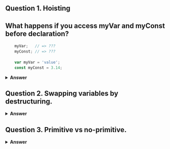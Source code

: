 ## Question 1. Hoisting
## What happens if you access myVar and myConst before declaration?

```js
    myVar;   // => ???
    myConst; // => ???

    var myVar = 'value';
    const myConst = 3.14;
 ```

<details><summary><b>Answer</b></summary>
Hoisting and temporal dead zone are 2 important concepts that influence the lifecycle of JavaScript variables.

<br/>

<!-- ![hoisting temporal zone](images/hoisting-temporal.webp) -->
<img src="images/hoisting-temporal.webp" width="500" height="300" >

Accessing myVar before declaration evaluates to undefined. A hoisted var variable, before its initialization, has an undefined value.

However, accessing myConst before the declaration line throws a ReferenceError. const variables are in a temporal dead zone until the declaration line const myConst = 3.14.

</details>

## Question 2. Swapping variables by destructuring.

<details><summary><b>Answer</b></summary>
    Without destructuring assignment, swapping two values requires a temporary variable (or, in some low-level languages, the XOR-swap trick).
<br/>

```js 
let a = 1;
let b = 3;

[a, b] = [b, a];
console.log(a); // 3
console.log(b); // 1

const arr = [1,2,3];
[arr[2], arr[1]] = [arr[1], arr[2]];
console.log(arr); // [1,3,2]

```
</details>



## Question 3. Primitive vs no-primitive.

<details><summary><b>Answer</b></summary>
1 Primitive values are immutable. they can be reassigned

<br/>

```js 

/**
 *Primitive values are copied by value
 */
function primitiveMutator(val) {
    val = val + 1;
}
let x = 1;
primitiveMutator(x);
console.log(x); // 1



/**
 *Non-primitive values are copied by reference
 */
function objectMutator(val) {
    val.prop = val.prop + 1;
}
let obj = { prop: 1 };
objectMutator(obj);
console.log(obj.prop); // 2


```


2 Primitive values (except for the mystical NaN value) will always be exactly equal to another primitive with an equivalent value
```js 
const first = "abc" + "def";
const second = "ab" + "cd" + "ef";
console.log(first === second); // true
```

However, constructing equivalent non-primitive values will not result in values which are exactly equal

```js
const obj1 = { name: "Intrinsic" };
const obj2 = { name: "Intrinsic" };
console.log(obj1 === obj2); // false
// Though, their .name properties ARE primitives:
console.log(obj1.name === obj2.name); // true
```


</details>
